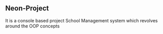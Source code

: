 ## Neon-Project
It is a console based project School Management system which revolves around the OOP concepts
